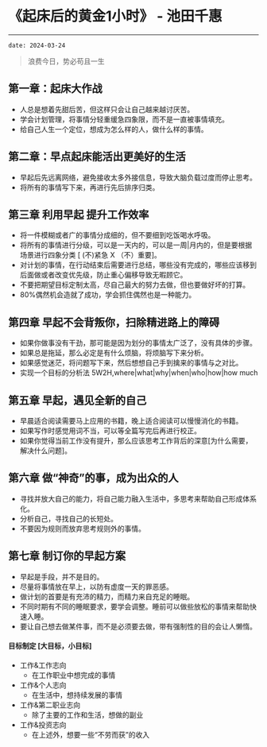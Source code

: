 # 《起床后的黄金1小时》 - 池田千惠

---
`date: 2024-03-24`

> 浪费今日，势必苟且一生

## 第一章：起床大作战
- 人总是想着先甜后苦，但这样只会让自己越来越讨厌苦。
- 学会计划管理，将事情分轻重缓急四象限，而不是一直被事情填充。
- 给自己人生一个定位，想成为怎么样的人，做什么样的事情。

## 第二章：早点起床能活出更美好的生活
- 早起后先远离网络，避免接收太多外接信息，导致大脑负载过度而停止思考。
- 将所有的事情写下来，再进行先后排序归类。

## 第三章 利用早起 提升工作效率
- 将一件模糊或者广的事情分成细的，但不要细到吃饭喝水呼吸。
- 将所有的事情进行分级，可以是一天内的，可以是一周|月内的，但是要根据场景进行四象分类 [ (不)紧急 X （不）重要]。
- 对计划的事情，在行动结束后需要进行总结，哪些没有完成的，哪些应该移到后面做或者改变优先级，防止重心偏移导致无暇顾它。
- 不要把期望目标定制太高，尽自己最大的努力去做，但也要做好坏的打算。
- 80%偶然机会造就了成功，学会抓住偶然也是一种能力。

## 第四章 早起不会背叛你，扫除精进路上的障碍
- 如果你做事没有干劲，那可能是因为划分的事情太广泛了，没有具体的步骤。
- 如果总是拖延，那么必定是有什么烦脑，将烦脑写下来分析。
- 如果感觉迷茫，将问题写下来，然后想想自己手到擒来的事情与之对比。
- 实现一个目标的分析法 5W2H,where|what|why|when|who|how|how much

## 第五章 早起，遇见全新的自己
- 早晨适合阅读需要马上应用的书籍，晚上适合阅读可以慢慢消化的书籍。
- 如果写作时感觉用词不当，可以等全篇写完后再进行校正。
- 如果你觉得当前工作没有提升，那么应该思考工作背后的深意[为什么需要，解决什么问题]。

## 第六章 做“神奇”的事，成为出众的人
- 寻找并放大自己的能力，将自己能力融入生活中，多思考来帮助自己形成体系化。
- 分析自己，寻找自己的长短处。
- 不要因为规则而放弃思考规则外的事情。

## 第七章 制订你的早起方案
- 早起是手段，并不是目的。
- 尽量将事情放在早上，以防有虚度一天的罪恶感。
- 做计划的首要是有充沛的精力，而精力来自充足的睡眠。
- 不同时期有不同的睡眠要求，要学会调整。睡前可以做些放松的事情来帮助快速入睡。
- 要让自己想去做某件事，而不是必须要去做，带有强制性的目的会让人懒惰。

#### 目标制定 [大目标，小目标]
- 工作&工作志向
    - 在工作职业中想完成的事情
- 工作&个人志向
    - 在生活中，想持续发展的事情
- 工作&第二职业志向
    - 除了主要的工作和生活，想做的副业
- 工作&投资志向
    - 在上述外，想要一些“不劳而获”的收入
